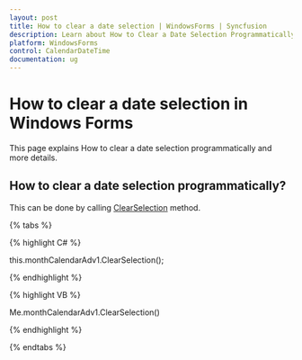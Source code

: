 ```yaml
---
layout: post
title: How to clear a date selection | WindowsForms | Syncfusion
description: Learn about How to Clear a Date Selection Programmatically support in Syncfusion Windows Forms MonthCalendarAdv(Classic) control and more details.
platform: WindowsForms
control: CalendarDateTime
documentation: ug
---
```

# How to clear a date selection in Windows Forms

This page explains How to clear a date selection programmatically and more details.

## How to clear a date selection programmatically?

This can be done by calling [ClearSelection](https://help.syncfusion.com/cr/windowsforms/Syncfusion.Windows.Forms.Tools.MonthCalendarAdv.html#Syncfusion_Windows_Forms_Tools_MonthCalendarAdv_ClearSelection) method.

{% tabs %}

{% highlight C# %}

this.monthCalendarAdv1.ClearSelection();



{% endhighlight %}

{% highlight VB %}


Me.monthCalendarAdv1.ClearSelection()

{% endhighlight %}

{% endtabs %}
